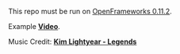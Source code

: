 This repo must be run on [OpenFrameworks 0.11.2](https://openframeworks.cc/download/).

Example [**Video**](https://youtu.be/YCeItVf0FqQ).

Music Credit: [**Kim Lightyear - Legends**](https://pixabay.com/music/upbeat-kim-lightyear-legends-109307/)
